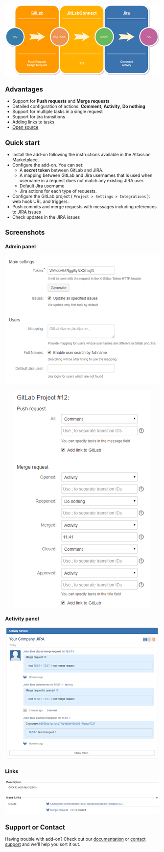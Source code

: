 <p align="center"> 
  <img src="/img/JitLabFlow.png" width = "700">
</p>

## Advantages
- Support for **Push requests** and **Merge requests**
- Detailed configuration of actions: **Comment**, **Activity**, **Do nothing**
- Support for multiple tasks in a single request
- Support for jira transitions
- Adding links to tasks
- [Open source](https://github.com/JitLabConnect/jitlabconnect.github.io/)

## Quick start
- Install the add-on following the instructions available in the Atlassian Marketplace.
- Configure the add-on. You can set:
  - A **secret token** between GitLab and JIRA.
  - A mapping between GitLab and Jira usernames that is used when username in a request does not match any existing JIRA user.
  - Default Jira username
  - Jira actions for each type of requests.
- Configure the GitLab project ( `Project > Settings > Integrations` ): web hook URL and triggers.
- Push commits and merge requests with messages including references to JIRA issues
- Check updates in the JIRA issues

## Screenshots
### Admin panel
<p align="center"> 
  <img src="/img/admin0.png">
</p>
<p align="center"> 
  <img src="/img/admin1.png">
</p>

### Activity panel
<p align="center"> 
  <img src="/img/activity.png">
</p>

### Links
<p align="center"> 
  <img src="/img/links.png">
</p>

## Support or Contact
Having trouble with add-on? Check out our [documentation](https://github.com/JitLabConnect/jitlabconnect.github.io/wiki) or [contact support](https://github.com/JitLabConnect/jitlabconnect.github.io/issues) and we'll help you sort it out.

